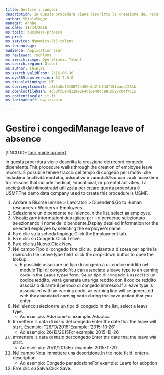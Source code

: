 ```yaml
--- 
title: Gestire i congedi
description: In questa procedura viene descritta la creazione dei record congedo dipendente.
author: ShielaSogge
manager: AnnBe
ms.date: 11/14/2016
ms.topic: business-process
ms.prod: 
ms.service: dynamics-365-talent
ms.technology: 
audience: Application User
ms.reviewer: rschloma
ms.search.scope: Operations, Talent
ms.search.region: Global
ms.author: shielas
ms.search.validFrom: 2016-06-30
ms.dyn365.ops.version: AX 7.0.0
ms.translationtype: HT
ms.sourcegitcommit: a8b5a5af5108744406a3d2fb84d7151baea2481b
ms.openlocfilehash: ec30fc5e4d3289264da0e40dc981c597c04f4c15
ms.contentlocale: it-it
ms.lasthandoff: 04/13/2018

---
```

# <a name="manage-leave-of-absence"></a><span data-ttu-id="5400b-103">Gestire i congedi</span><span class="sxs-lookup"><span data-stu-id="5400b-103">Manage leave of absence</span></span>

[!INCLUDE [task guide banner](../../includes/task-guide-banner.md)]

<span data-ttu-id="5400b-104">In questa procedura viene descritta la creazione dei record congedo dipendente.</span><span class="sxs-lookup"><span data-stu-id="5400b-104">This procedure walks through the creation of employee leave records.</span></span> <span data-ttu-id="5400b-105">È possibile tenere traccia del tempo di congedo per i motivi che includono le attività mediche, educative o parentali.</span><span class="sxs-lookup"><span data-stu-id="5400b-105">You can track leave time for reasons that include medical, educational, or parental activities.</span></span> <span data-ttu-id="5400b-106">La società di dati dimostrativi utilizzata per creare questa procedura è USMF.</span><span class="sxs-lookup"><span data-stu-id="5400b-106">The demo data company used to create this procedure is USMF.</span></span>

1. <span data-ttu-id="5400b-107">Andare a Risorse umane > Lavoratori > Dipendenti.</span><span class="sxs-lookup"><span data-stu-id="5400b-107">Go to Human resources > Workers > Employees.</span></span>
2. <span data-ttu-id="5400b-108">Selezionare un dipendente nell'elenco.</span><span class="sxs-lookup"><span data-stu-id="5400b-108">In the list, select an employee.</span></span>
3. <span data-ttu-id="5400b-109">Visualizzare informazioni dettagliate per il dipendente selezionato selezionando il nome del dipendente.</span><span class="sxs-lookup"><span data-stu-id="5400b-109">Display detailed information for the selected employee by selecting the employee's name.</span></span>
4. <span data-ttu-id="5400b-110">Fare clic sulla scheda Impiego.</span><span class="sxs-lookup"><span data-stu-id="5400b-110">Click the Employment tab.</span></span>
5. <span data-ttu-id="5400b-111">Fare clic su Congedo.</span><span class="sxs-lookup"><span data-stu-id="5400b-111">Click Leave.</span></span>
6. <span data-ttu-id="5400b-112">Fare clic su Nuovo.</span><span class="sxs-lookup"><span data-stu-id="5400b-112">Click New.</span></span>
7. <span data-ttu-id="5400b-113">Nel campo Tipo di congedo fare clic sul pulsante a discesa per aprire la ricerca.</span><span class="sxs-lookup"><span data-stu-id="5400b-113">In the Leave type field, click the drop-down button to open the lookup.</span></span>
    * <span data-ttu-id="5400b-114">È possibile associare un tipo di congedo a un codice reddito nel modulo Tipi di congedo.</span><span class="sxs-lookup"><span data-stu-id="5400b-114">You can associate a leave type to an earning code in the Leave types form.</span></span> <span data-ttu-id="5400b-115">Se un tipo di congedo è associato un codice reddito, verrà generata una riga reddito con il codice reddito associato durante il periodo di congedo immesso.</span><span class="sxs-lookup"><span data-stu-id="5400b-115">If a leave type is associated with an earning code, an earning line will be generated with the associated earning code during the leave period that you enter.</span></span>  
8. <span data-ttu-id="5400b-116">Nell'elenco selezionare un tipo di congedo.</span><span class="sxs-lookup"><span data-stu-id="5400b-116">In the list, select a leave type.</span></span> 
    * <span data-ttu-id="5400b-117">Ad esempio: Adozione</span><span class="sxs-lookup"><span data-stu-id="5400b-117">For example: Adoption</span></span>  
9. <span data-ttu-id="5400b-118">Immettere la data di inizio del congedo.</span><span class="sxs-lookup"><span data-stu-id="5400b-118">Enter the date that the leave will start.</span></span> <span data-ttu-id="5400b-119">Esempio: "26/10/2015"</span><span class="sxs-lookup"><span data-stu-id="5400b-119">Example: '2015-10-26'</span></span>
    * <span data-ttu-id="5400b-120">Ad esempio: 26/10/2015</span><span class="sxs-lookup"><span data-stu-id="5400b-120">For example:  2015-10-26</span></span>  
10. <span data-ttu-id="5400b-121">Immettere la data di inizio del congedo.</span><span class="sxs-lookup"><span data-stu-id="5400b-121">Enter the date that the leave will start.</span></span> 
    * <span data-ttu-id="5400b-122">Ad esempio: 20/11/2015</span><span class="sxs-lookup"><span data-stu-id="5400b-122">For example:  2015-11-20</span></span>  
11. <span data-ttu-id="5400b-123">Nel campo Nota immettere una descrizione.</span><span class="sxs-lookup"><span data-stu-id="5400b-123">In the note field, enter a description.</span></span>
    * <span data-ttu-id="5400b-124">Ad esempio: Congedo per adozione</span><span class="sxs-lookup"><span data-stu-id="5400b-124">For example: Leave for adoption</span></span>  
12. <span data-ttu-id="5400b-125">Fare clic su Salva.</span><span class="sxs-lookup"><span data-stu-id="5400b-125">Click Save.</span></span>



